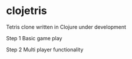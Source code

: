 # clojetris
Tetris clone written in Clojure under development

Step 1
Basic game play

Step 2
Multi player functionality
